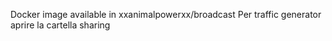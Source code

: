 Docker image available in xxanimalpowerxx/broadcast
Per traffic generator aprire la cartella sharing
